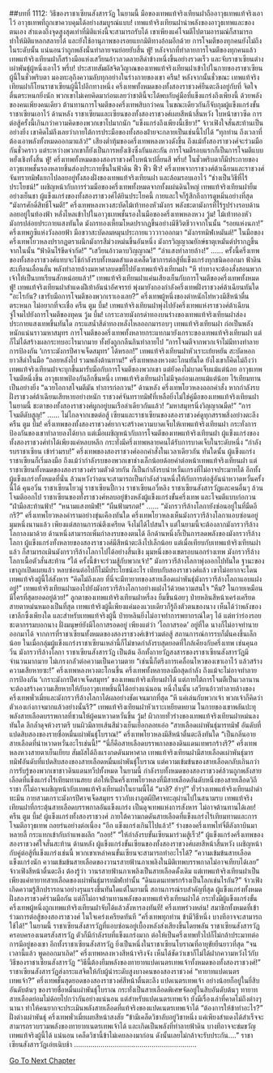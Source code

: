 ##บทที่ 1112: วิธีของราชาเซียนสังสารวัฏ
ในยามนี้ มือของเทพแท้จริงเทียนฝาถืออาวุธเทพแท้จริงเอาไว้ อาวุธเทพที่ถูกเขาควบคุมได้อย่างสมบูรณ์แบบ!
เทพแท้จริงเทียนฝานำพลังของอาวุุธเทพและของตนเอง สำแดงถึงจุดสูงสุดเท่าที่มิติแห่งนี้จะสามารถรับได้
เขาเพียงแค่โจมตีไปตามอารมณ์ก็สามารถทำให้มิติแหลกสลายได้ และยังใช้อานุภาพของรอยแยกมิติทางอ้อมอีกด้วย
การโจมตีของทุกคนยังไม่ถึงในระดับนั้น แน่นอนว่าถูกพลังนั่นทำลายจนย่อยยับสิ้น
ฟู่!
หลังจากที่ทำลายการโจมตีของทุกคนแล้ว เทพแท้จริงเทียนฝาก็สร้างมือแห่งเสวียนอ้าวลวดลายสีดำข้างหนึ่งขึ้นอย่างรวดเร็ว และจับราชาเซียนต่างเผ่าพันธุ์ผู้หนึ่งเอาไว้
พรึ่บ!
ประสาทสัมผัสจิตวิญาณของเทพแท้จริงเทียนฝาเข้าไปในกายของราชาเซียนผู้นี้ในชั่วพริบตา มองทะลุถึงความลับทุกอย่างในร่างกายของเขา
ครืน!
หลังจากนั้นชั่วขณะ เทพแท้จริงเทียนฝาก็โยนราชาเซียนผู้นี้ไปอีกทางหนึ่ง
ครึ่งเทพทั้งหมดของทั้งสองราชวงศ์ยืนตะลึงอยู่กับที่ จิตใจตื่นตระหนกยิ่งนัก
พวกเขาไม่เคยคิดมาก่อนเลยว่าชาตินี้จะได้พบกับคู่มือที่แข็งแกร่งถึงเพียงนี้
ด้วยพลังของคนเพียงคนเดียว ต้านทานการโจมตีของครึ่งเทพสิบกว่าคน ในขณะเดียวกันก็จับกุมผู้แข็งแกร่งขั้นราชาเซียนเอาไว้
ด้านหลัง ราชาเซียนและเซียนของทั้งสองราชวงศ์เผยสีหน้าสิ้นหวัง ใบหน้าขาวซีด
การต่อสู้ครั้งนี้เกินกว่าความคิดของพวกเขาไปมากนัก
“แข็งแกร่งถึงเพียงนี้เชียว!”
จ้าวเฟิงใจสั่นสะท้านเป็นอย่างยิ่ง
เขาคิดไม่ถึงเลยว่าภายใต้การประมือของทั้งสองฝ่ายจะกลายเป็นเช่นนี้ไปได้
“ทุกท่าน ถึงเวลาที่ต้องเอาพลังทั้งหมดออกมาแล้ว!”
เสียงต่ำทุ้มของครึ่งเทพหลงหวงดังขึ้น
ถึงแม้ทั้งสองราชวงศ์จะร่วมมือกันชั่วคราว แต่ระหว่างพวกเขาก็ยังเป็นการหยั่งเชิงซึ่งกันและกัน การโจมตีรอบแรกก็เป็นการโจมตีแบบหยั่งเชิงทั้งสิ้น
ฟู่!
ครึ่งเทพทั้งหมดของสองราชวงศ์ใบหน้าเปลี่ยนสี
พรึ่บ!
ในชั่วพริบตาก็มีประกายของอาวุธเทพชั้นรองหลายชิ้นส่องประกายขึ้นในฟ้าดิน
ฟิ้ว ฟิ้ว ฟิ้ว!
ครึ่งเทพจากราชวงศ์ต้าเฉียนและราชวงศ์จันทราทมิฬแยกไปลอยอยู่ทั้งสองฝั่งของเทพแท้จริงเทียนฝา และล้อมรอบเอาไว้
“ช่างเป็นวิธีที่ไร้ประโยชน์!”
เผชิญหน้ากับการร่วมมือของครึ่งเทพทั้งหมดจากทั้งแผ่นดินใหญ่ เทพแท้จริงเทียนฝายิ้มอย่างเย็นชา
ผู้แข็งแกร่งของทั้งสองราชวงศ์ได้ยินประโยคนี้ กายและใจก็รู้สึกถึงการดูหมิ่นอย่างที่สุด
“มังกรศักดิ์สิทธิ์โจมตี!”
ครึ่งเทพหลงหวงสะบัดไม้เท้าทองหัวมังกร
พลังชะตามังกรที่ไร้รูปร่างรอบด้านลอยอยู่ในท้องฟ้า หลั่งไหลเข้าไปในอาวุธเทพชั้นรองในมือของครึ่งเทพหลงหวง
วู้ม!
ไม้เท้าทองหัวมังกรปล่อยประกายแสงทันใด มังกรทองเหี้ยมโหดปรากฏขึ้นอย่างมีชีวิตชีวาจากในนั้น
“รอยแห่งนภา!”
ครึ่งเทพกูซีแห่งวังลอยฟ้า มือขวาสะบัดลมหมุนประกายแวววาวออกมา
“มังกรทมิฬเหมันต์!”
ในมือของครึ่งเทพโยวหลงปรากฏตราผนึกมังกรสีม่วงหม่นขึ้นอันหนึ่ง มังกรวิญญาณยักษ์ธาตุเหมันต์ปรากฏขึ้นจากในนั้น
“ฟ้าดินไร้ขีดจำกัด!”
“เสวียนอ้าวดาบวิญญาณ!”
“ลำแสงทำลายล้าง!”
……
ครั้งนี้ครึ่งเทพของทั้งสองราชวงศ์แทบจะใช้กำลังรบทั้งหมดสำแดงเคล็ดวิชาการต่อสู้ที่แข็งแกร่งทุกชนิดออกมา
ฟ้าดินสะเทือนเลื่อนลั่น พลังทำลายล้างมหาศาลบดขยี้ไปยังเทพแท้จริงเทียนฝา
“หึ ท่าทางจะต้องสั่งสอนพวกเจ้าให้เป็นบทเรียนสักหน่อยแล้ว!”
เทพแท้จริงเทียนฝาแค่นเสียงเย็นกับการโจมตีของครึ่งเทพทั้งหมด
ฟู่!
เทพแท้จริงเทียนฝาสำแดงฝีเท้าอันน่าอัศจรรย์ พุ่งมายังกองกำลังครึ่งเทพฝั่งราชวงศ์ต้าเฉียนทันใด
“อะไรกัน? เขารับมือการโจมตีของพวกเราเองเลย?”
ครึ่งเทพผู้หนึ่งของตำหนักไท่หวงมีสีหน้าตื่นตระหนก ไม่อยากที่จะเชื่อ
ครืน ตูม บึ้ม!
เทพแท้จริงเทียนฝาพุ่งไปยังครึ่งเทพแห่งราชวงศ์ต้าเฉียน จู่โจมไปยังการโจมตีของทุคน
วู้ม บึ้ม!
เกราะลายมังกรดำทองบนร่างของเทพแท้จริงเทียนฝาส่องประกายแสงเทพขึ้นทันใด กระแสน้ำสีดำทองหลั่งไหลออกมารอบๆ เทพแท้จริงเทียนฝา ก่อเป็นพลังหนักแน่นราวมหาสมุทร
การโจมตีของครึ่งเทพทั้งหลายกระแทกมายังเกราะของเทพแท้จริงเทียนฝา แต่ก็ไม่ได้สร้างผลกระทบอะไรมากมาย ทั้งยังถูกกลืนกินทำลายไป
“การโจมตีจากพวกเจ้าไม่มีทางทำลายการป้องกัน ‘เกราะมังกรปีศาจเจ็ดสมุทร’ ได้หรอก!”
เทพแท้จริงเทียนฝาหัวเราะเย้ยหยัน สะบัดหอกยาวสีดำในมือ
“ถอยหลังไป รวมพลังต้านทาน!”
ครึ่งเทพหลงหวงตะโกนทันใด
ยังไงเขาก็คิดไม่ถึงว่าเทพแท้จริงเทียนฝาจะบุกขึ้นมารับมือกับการโจมตีของพวกเขา แต่ยังคงไม่บาดเจ็บแม้แต่น้อย
อาวุธเทพโจมตีหนึ่งชิ้น อาวุธเทพป้องกันอีกชิ้นหนึ่ง เทพแท้จริงเทียนฝาไม่มีจุดอ่อนเลยแม้แต่น้อย ไร้เทียมทานเป็นอย่างยิ่ง
“ฉวยโอกาสโจมตีมัน ทำการก่อกวน!”
ด้านหลัง ครึ่งเทพโยวหลงออกคำสั่ง
หากกำลังรบฝั่งราชวงศ์ต้าเฉียนเสียหายอย่างหนัก ราชวงศ์จันทราทมิฬที่เหลือยิ่งไม่ใช่คู่มือของเทพแท้จริงเทียนฝา
ในยามนี้ ชะตาของทั้งสองราชวงศ์ผูกอยู่บนเรือลำเดียวกันแล้ว!
“มหาสมุทรนิ่งวิญญาณมืด!”
“การโจมตีดับสูญ!”
……
ไม่ไกลจากเขตต่อสู้ เซียนและราชาเซียนของสองราชวงศ์ดูทุกสรรพสิ่งอย่างตะลึง
ครืน ตูม บึ้ม!
ครึ่งเทพของทั้งสองราชวงศ์ยากจะสร้างความบาดเจ็บให้เทพแท้จริงเทียนฝา กระทั่งการป้องกันของเขาทำลายลงได้ยาก
แต่เมื่อเผชิญหน้ากับการโจมตีของเทพแท้จริงเทียนฝา ผู้แข็งแกร่งของทั้งสองราชวงศ์ทำได้เพียงแค่หลบหลีก กระทั่งมีครึ่งเทพหลายคนได้รับการบาดเจ็บในระดับหนึ่ง
“กำลังรบราชาเซียน เข้าร่วมรบ!”
ครึ่งเทพของสองราชวงศ์ออกคำสั่งในเวลาเดียวกัน
ทันใดนั้น ผู้แข็งแกร่งราชาเซียนก็เริ่มลงมือ
ถึงแม้ว่ากำลังรบของพวกเขาช่างเล็กน้อยด้อยค่าต่อหน้าเทพแท้จริงเทียนฝา แต่ราชาเซียนทั้งหมดของสองราชวงศ์รวมตัวด้วยกัน ก็เป็นกำลังรบน่าหวั่นเกรงที่ไม่อาจประมาทได้
อีกทั้ง ผู้แข็งแกร่งทั้งหมดที่นั่น ล้วนหวังว่าตนจะสามารถเป็นกำลังส่วนหนึ่งให้กับการต่อสู้อันน่าหวาดหวั่นครั้งนี้ได้
คุนอวิ๋น ราชาเซียนโยวมู่ ราชาเซียนปี้กวง ราชาเซียนอวี่หลิง ราชาเซียนสังสารวัฏและคนอื่นๆ ล้วนโจมตีออกไป
ราชาเซียนของทั้งราชวงศ์หลบอยู่ข้างหลังผู้แข็งแกร่งขั้นครึ่งเทพ และโจมตีแบบก่อกวน
“ฝ่ามือสะท้านฟ้า!”
“หนามแสงทมิฬ!”
“ผืนฟ้ามรกต!”
……
“มังกรวารีล้างโลกายังซ่อนอยู่ในที่มืดอีกรึ?”
ครึ่งเทพโยวหลงคำรามอย่างขุ่นเคืองทันใด
ครึ่งเทพโยวหลงเห็นมังกรวารีล้างโลกาแอบซ่อนอยู่มุมหนึ่งนานแล้ว เพียงแต่สถานการณ์ตึงเครียด จึงไม่ได้ไปสนใจ
แต่ในยามนี้จะต้องลากมังกรวารีล้างโลกาลงมาด้วย ด้านหนึ่งสามารถเพิ่มกำลงรบของตนได้ อีกด้านหนึ่งก็เป็นการลดพลังของมังกรวารีล้างโลกา
ผู้แข็งแกร่งทั้งหลายของสองราชวงศ์มีสีหน้าตะลึงไปเล็กน้อย
แต่เมื่อเทียบกับเทพแท้จริงเทียนฝาแล้ว ก็สามารถเมินมังกรวารีล้างโลกาไปได้อย่างสิ้นเชิง
มุมหนึ่งของเขตรอบนอกร่างเทพ มังกรวารีล้างโลกาเนื้อตัวสั่นสะท้าน
“ได้ ครั้งนี้ข้าจะร่วมสู้กับพวกเจ้า!”
มังกรวารีล้างโลกาพุ่งออกไปทันใด
ฐานะของเขาถูกเปิดเผยแล้ว หลบซ่อนต่อไปก็ไม่มีประโยชน์อะไร เทียบกับสองราชวงศ์แล้ว เขาไม่อยากจะโดนเทพแท้จริงผู้นี้ไล่สังหาร
“คิดไม่ถึงเลย ที่นี่จะมีทายาทของสายเลือดเผ่าพันธุ์มังกรวารีล้างโลกาแอบแฝงอยู่!”
เทพแท้จริงเทียนฝามองไปยังมังกรวารีล้างโลกาอย่างแฝงไว้ด้วยความสนใจ
“หืม? ในกายเหมือนมีใครที่สุดยอดอยู่ด้วย!”
ลูกตาของเทพแท้จริงเทียนฝาหรี่ลง ยิ้มขึ้นน้อยๆ
ป๋ายหลินสีหน้าเคร่งเครียด สายตาหม่นหมองเป็นที่สุด เทพแท้จริงผู้นี้เพียงแค่มองแวบเดียวก็รู้ถึงตัวตนของนาง เห็นได้ว่าพลังของเขาลึกซึ้งเพียงใด
และสำหรับเทพแท้จริงผู้นี้ ป๋ายหลินยิ่งไม่อาจทำการพยากรณ์ใดๆ ได้
แต่ทว่าร่องรอยชะตากรรมบอกนาง ฝั่งมนุษย์ยังมีโอกาสรอดอยู่ เพียงแต่ว่า ‘โอกาสรอด’ อยู่ที่ใด นางก็ไม่อาจทำนายออกมาได้
จากการที่ราชาเซียนทั้งหมดของสองราชวงศ์เข้าร่วมต่อสู้ สถานการณ์การรบก็มั่นคงขึ้นเล็กน้อย
ในเมื่อกลุ่มผู้แข็งแกร่งราชาเซียนเหล่านี้ก็ไม่ขาดกำลังรบสุดยอดที่ใกล้เคียงกับครึ่งเทพ เช่นคุนอวิ๋น มังกรวารีล้างโลกา ราชาเซียนสังสารวัฏ เป็นต้น
อีกทั้งกายวัฏสงสารของราชาเซียนสังสารวัฏมีจำนวนมากมาย ไม่เกรงกลัวต่อความเป็นความตาย
“เช่นนี้ก็ตรึงการเคลื่อนไหวของเขาเอาไว้ แล้วสร้างความเสียหายซะ!”
ครึ่งเทพหลงหวงตะโกนขึ้น
ครึ่งเทพทั้งหลายลงมือสุดกำลัง ถึงแม้จะไม่อาจทำลายการป้องกัน ‘เกราะมังกรปีศาจเจ็ดสมุทร’ ของเทพแท้จริงเทียนฝาได้ แต่ภายใต้การโจมตีเป็นเวลานาน จะต้องสร้างความเสียหายให้กับอาวุธเทพชิ้นนี้ได้อย่างแน่นอน
หนึ่งในนั้น เสวียนอ้าวทำลายล้างของครึ่งเทพพั่วเมี่ยและมังกรวารีล้างโลกาได้ผลอย่างชัดเจนมากที่สุด
“หึ แค่เล่นกับพวกเจ้า พวกเจ้าก็คิดว่าตัวเองเก่งกาจมากแล้วอย่างนั้นรึ?”
เทพแท้จริงเทียนฝาหัวเราะเหยียดหยาม ในกายของเขาพลันปะทุพลังสายเลือดบรรพกาลที่ชวนให้ผู้คนหวาดหวั่นขึ้น
วู้ม!
ผิวกายทั่วร่างของเทพแท้จริงเทียนฝาหม่นลงทันใด ลึกล้ำดุจห้วงราตรี บนผิวมีลายเส้นสีม่วงเย็นเยือกลอยเอ่อ
“สายเลือดเผ่าพันธุ์มารทมิฬ อันดับที่แปดสิบสองของรายชื่อหมื่นเผ่าพันธุ์โบราณ!”
ครึ่งเทพโยวหลงมีสีหน้าตื่นตะลึงทันใด
“เป็นกลิ่นอายสายเลือดที่น่าหวาดหวั่นอะไรเช่นนี้!”
“นี่ก็คือสายเลือดบรรพกาลของดินแดนเทพรกร้างรึ?”
ครึ่งเทพหลงหวงสายตาเย็นเยียบ สัมผัสได้ถึงแรงกดดันมหาศาล
เทพแท้จริงเทียนฝามีสายเลือดเผ่าพันธุ์มารทมิฬอันดับที่แปดสิบสองของสายเลือดหมื่นเผ่าพันธุ์โบราณ แต่ความเข้มข้นของสายเลือดกลับเกินกว่าการรับรู้ของพวกเขาชาวดินแดนทวีปทั้งหมด
ในยามนี้ กำลังรบทั้งหมดของสองราชวงศ์ล้วนถูกพลังสายเลือดที่แข็งแกร่งไร้เทียมทานสยบ ต่อให้เป็นครึ่งเทพโยวหลงที่มีสายเลือดอันดับหนึ่งของสายเลือดวิถีราชา ก็ไม่อาจเผชิญหน้ากับเทพแท้จริงเทียนฝาในยามนี้ได้
“มาสิ? ฮ่าๆ!”
ทั่วร่างเทพแท้จริงเทียนฝาดำทะมึน กายสวมเกราะมังกรปีศาจเจ็ดสมุทร ราวกับเงาภูตผีปีศาจทะลุผ่านไปในสนามรบ
เทพแท้จริงเทียนฝาที่กระตุ้นสายเลือดบรรพกาลอันแข็งแกร่ง เป็นดุจเทพแห่งการสังหาร ไม่อาจต้านทานได้เลย!
ครืน ตูม บึ้ม!
ผู้แข็งแกร่งทั้งสองราชวงศ์ ภายใต้ความกดดันสายเลือดที่แข็งแกร่งไร้เทียมทานและการโจมตีอาวุธเทพ ถอยร่นอย่างต่อเนื่อง
“อึก แข็งแกร่งเกินไไปแล้ว!”
ร่างของครึ่งเทพไท่จี๋ตีลังกาบินมาหลายลี้ กระแทกเข้ากับกำแพงผลึก
“ถอย!”
“ให้กำลังรบขั้นเซียนมาร่วมสู้เร็ว!”
ผู้แข็งแกร่งครึ่งเทพของสองราชวงศ์ใจสั่นสะท้าน
ด้านหลัง ผู้แข็งแกร่งขั้นเซียนของทั้งสองราชวงศ์เผยสีหน้าสิ้นหวัง
เผชิญหน้ากับคู่ต่อสู้ที่แข็งแกร่งเช่นนี้ พวกเขาเหล่าคนขั้นเซียนจะสามารถทำอะไรได้?
“ความเข้มข้นสายเลือดแข็งแกร่งนัก ความเข้มข้นสายเลือดของวานรสายฟ้านภาเพลิงในมิติเทพบรรพกาลไม่อาจเทียบได้เลย”
จ้าวเฟิงสีหน้าตื่นตะลึง
ต้องรู้ว่า วานรสายฟ้านภาเพลิงเป็นสายเลือดดั้งเดิม แต่เทพแท้จริงเทียนฝาเป็นเพียงแค่ทายาทสายเลือดของเผ่าพันธุ์มารทมิฬเท่านั้น
“ดินแดนเทพรกร้างเป็นโลกเช่นไรกัน?”
จ้าวเฟิงเกิดความรู้สึกปรารถนาอย่างรุนแรงขึ้นทันใดแต่ในยามนี้ สถานการณ์รบสำคัญที่สุด ผู้แข็งแกร่งทั้งหมดฝั่งสองราชวงศ์ร่วมมือกัน แต่ก็ไม่อาจต้านทานพลังของเทพแท้จริงเทียนฝาได้
กระทั่งมีผู้แข็งแกร่งขั้นครึ่งเทพผู้หนึ่งถูกเทพแท้จริงเทียนฝาจับได้แล้วสังหารลงทันที!
ครึ่งเทพร่วงหล่น!
สมาชิกทั้งหมดที่เข้าร่วมการต่อสู้ของสองราชวงศ์ ในใจเคร่งเครียดทันที
“ครึ่งเทพทุกท่าน ข้ามีวิธีหนึ่ง บางทีอาจจะสามารถใช้ได้!”
ในยามนี้ ราชาเซียนสังสารวัฏที่แอบซ่อนอยู่เบื้องหลังส่งเสียงขึ้นโดยพลัน
ราชาเซียนสังสารวัฏครอบครองเนตรสังสารวัฏ ตัวก็มีกำลังรบที่แข็งแกร่งมาก ต่อให้เป็นครึ่งเทพทั่วไปก็ไม่กล้าประมาทต่อการมีอยู่ของเขา
อีกทั้งราชาเซียนสังสารวัฏ ยิ่งเป็นหนึ่งในราชาเซียนโบราณที่อายุขัยยืนยาวที่สุด
“จนเวลานี้แล้ว พูดออกมาเถิด!”
ครึ่งเทพหลงหวงสีหน้าจริงจัง เห็นได้ชัดว่าเขาก็ไม่ได้ฝากความหวังไว้กับวิธีของราชาเซียนสังสารวัฏ
“วิธีนี้ต้องยืมพลังของทายาทแปดเนตรเทพเจ้าทั้งหมดของทั้งสองราชวงศ์!”
ราชาเซียนสังสารวัฏส่งกระแสจิตให้กับผู้นำระดับสูงบางคนของสองราชวงศ์
“ทายาทแปดเนตรเทพเจ้า?”
ครึ่งเทพชั้นสุดยอดของสองราชวงศ์สีหน้าตื่นตะลึง
แปดเนตรเทพเจ้า อย่างน้อยก็อยู่ในยี่สิบอันดับต้นๆ ของรายชื่อหมื่นเผ่าพันธุ์โบราณ กระทั่งเป็นสายเลือดพิเศษจัดอยู่ในสิบอันดับต้นๆ ทายาทสายเลือดย่อมไม่ด้อยไปกว่ากันอย่างแน่นอน
แต่สำหรับแปดเนตรเทพเจ้า ยังมีเรื่องเล่าที่คาดไม่ถึงต่างๆ นานา ทำให้คนยากจะประเมินพลังสายเลือดที่แท้จริงของแปดเนตรเทพเจ้าได้
“ต้องการให้ข้าทำอะไร?”
ฝั่งต่างเผ่าพันธุ์ ครึ่งเทพพั่วเมี่ยเผยสีหน้าสงสัย
“ข้ามีเคล็ดวิชาลับอยู่วิชาหนึ่ง แค่เพียงสำแดงได้สำเร็จจะสามารถรวบรวมพลังของทายาทเนตรเทพเจ้าได้ และเกิดเป็นพลังที่ทำลายฟ้าดิน บางทีอาจจะข่มขวัญเทพแท้จริงผู้นี้ได้ แน่นอน เคล็ดวิชานี้ข้าไม่เคยลองมาก่อน ดังนั้นเลยไม่กล้าจะรับประกัน….”
ราชาเซียนสังสารวัฏเอ่ยเนิบช้า
……………………………………………………


[Go To Next Chapter]( ./350.md)